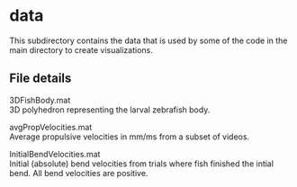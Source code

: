 # data

This subdirectory contains the data that is used by some of the code in the main directory to create visualizations.

## File details 

3DFishBody.mat<br/>
3D polyhedron representing the larval zebrafish body.

avgPropVelocities.mat<br/>
Average propulsive velocities in mm/ms from a subset of videos.

InitialBendVelocities.mat<br/>
Initial (absolute) bend velocities from trials where fish finished the intial bend. All bend velocities are positive. 
